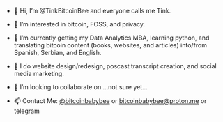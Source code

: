 - 👋 Hi, I’m @TinkBitcoinBee and everyone calls me Tink.
- 👀 I’m interested in bitcoin, FOSS, and privacy.
- 🌱 I’m currently getting my Data Analytics MBA, learning python, and translating bitcoin content (books, websites, and articles) into/from  Spanish, Serbian, and English.
- 🎨 I do website design/redesign, poscast transcript creation, and social media marketing.
- 💞️ I’m looking to collaborate on ...not sure yet...

- 📫 Contact Me: 
 <a href="https://www.twitter.com/bitcoinbabybee" target="_blank">@bitcoinbabybee</a> or  bitcoinbabybee@proton.me  or  telegram 

<!---
TinkBitcoinBee/TinkBitcoinBee is a ✨ special ✨ repository because its `README.md` (this file) appears on your GitHub profile.
You can click the Preview link to take a look at your changes.
--->
